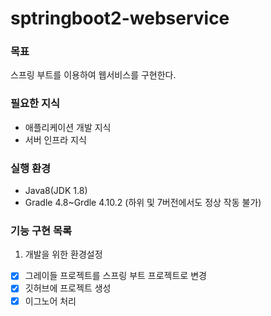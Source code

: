# sptringboot2-webservice

### 목표
스프링 부트를 이용하여 웹서비스를 구현한다.

### 필요한 지식
* 애플리케이션 개발 지식
* 서버 인프라 지식

### 실행 환경
* Java8(JDK 1.8)
* Gradle 4.8~Grdle 4.10.2 (하위 및 7버전에서도 정상 작동 불가)

### 기능 구현 목록
1. 개발을 위한 환경설정
- [x] 그레이들 프로젝트를 스프링 부트 프로젝트로 변경
- [x] 깃허브에 프로젝트 생성
- [x] 이그노어 처리
